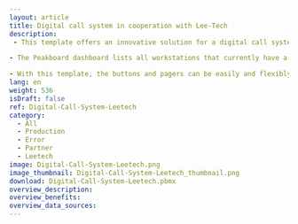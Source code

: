 ```yaml
---
layout: article
title: Digital call system in cooperation with Lee-Tech
description: 
 - This template offers an innovative solution for a digital call system in industrial environments in combination with the call system hardware from Lee-Tech. The system enables efficient communication and fast problem solving directly from the workstations. Using a physical pushbutton with four buttons installed at different workstations, employees can send a signal and switch a traffic light to different colors to indicate status. The colors of the traffic light signal different types of problems or conditions that require immediate attention.

- The Peakboard dashboard lists all workstations that currently have a problem. This visual representation makes it possible to centrally monitor the current problem status at the various workstations at a glance and take immediate action. As soon as a problem is reported, the Peakboard application sends a signal to a pager carried by the department manager. These real-time notifications ensure that problems can be quickly identified and resolved, minimizing downtime and increasing efficiency.

- With this template, the buttons and pagers can be easily and flexibly assigned to the respective departments and workstations. This individual configuration ensures that each department is notified in a specific and targeted manner. Communication within the system takes place via MQTT. This ensures a stable and secure connection between the devices and the Peakboard application. Download the template now, customize it to your company and add further Lee-Tech buttons and pagers.
lang: en
weight: 536
isDraft: false
ref: Digital-Call-System-Leetech
category:
  - All
  - Production
  - Error
  - Partner
  - Leetech
image: Digital-Call-System-Leetech.png
image_thumbnail: Digital-Call-System-Leetech_thumbnail.png
download: Digital-Call-System-Leetech.pbmx
overview_description:
overview_benefits:
overview_data_sources:
---
```

